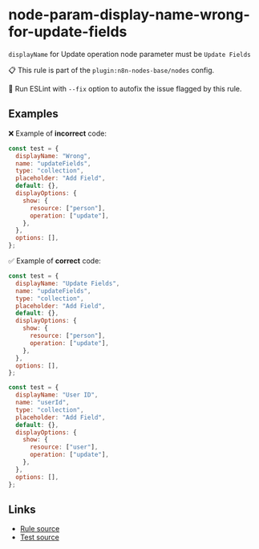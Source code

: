 [//]: # "File generated from a template. Do not edit this file directly."

# node-param-display-name-wrong-for-update-fields

`displayName` for Update operation node parameter must be `Update Fields`

📋 This rule is part of the `plugin:n8n-nodes-base/nodes` config.

🔧 Run ESLint with `--fix` option to autofix the issue flagged by this rule.

## Examples

❌ Example of **incorrect** code:

```js
const test = {
  displayName: "Wrong",
  name: "updateFields",
  type: "collection",
  placeholder: "Add Field",
  default: {},
  displayOptions: {
    show: {
      resource: ["person"],
      operation: ["update"],
    },
  },
  options: [],
};
```

✅ Example of **correct** code:

```js
const test = {
  displayName: "Update Fields",
  name: "updateFields",
  type: "collection",
  placeholder: "Add Field",
  default: {},
  displayOptions: {
    show: {
      resource: ["person"],
      operation: ["update"],
    },
  },
  options: [],
};

const test = {
  displayName: "User ID",
  name: "userId",
  type: "collection",
  placeholder: "Add Field",
  default: {},
  displayOptions: {
    show: {
      resource: ["user"],
      operation: ["update"],
    },
  },
  options: [],
};
```

## Links

- [Rule source](../../lib/rules/node-param-display-name-wrong-for-update-fields.ts)
- [Test source](../../tests/node-param-display-name-wrong-for-update-fields.test.ts)
